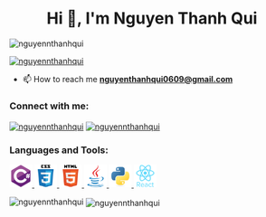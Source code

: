 <h1 align="center">Hi 👋, I'm Nguyen Thanh Qui</h1>

<p align="left"> <img src="https://komarev.com/ghpvc/?username=nguyennthanhqui&label=Profile%20views&color=0e75b6&style=flat" alt="nguyennthanhqui" /> </p>

<p align="left"> <a href="https://github.com/ryo-ma/github-profile-trophy"><img src="https://github-profile-trophy.vercel.app/?username=nguyennthanhqui" alt="nguyennthanhqui" /></a> </p>

- 📫 How to reach me **nguyenthanhqui0609@gmail.com**

<h3 align="left">Connect with me:</h3>
<p align="left">
<a href="https://fb.com/nguyennthanhqui" target="blank"><img align="center" src="https://raw.githubusercontent.com/rahuldkjain/github-profile-readme-generator/master/src/images/icons/Social/facebook.svg" alt="nguyennthanhqui" height="30" width="40" /></a>
<a href="https://instagram.com/nguyennthanhqui" target="blank"><img align="center" src="https://raw.githubusercontent.com/rahuldkjain/github-profile-readme-generator/master/src/images/icons/Social/instagram.svg" alt="nguyennthanhqui" height="30" width="40" /></a>
</p>

<h3 align="left">Languages and Tools:</h3>
<p align="left"> <a href="https://www.w3schools.com/cs/" target="_blank" rel="noreferrer"> <img src="https://raw.githubusercontent.com/devicons/devicon/master/icons/csharp/csharp-original.svg" alt="csharp" width="40" height="40"/> </a> <a href="https://www.w3schools.com/css/" target="_blank" rel="noreferrer"> <img src="https://raw.githubusercontent.com/devicons/devicon/master/icons/css3/css3-original-wordmark.svg" alt="css3" width="40" height="40"/> </a> <a href="https://www.w3.org/html/" target="_blank" rel="noreferrer"> <img src="https://raw.githubusercontent.com/devicons/devicon/master/icons/html5/html5-original-wordmark.svg" alt="html5" width="40" height="40"/> </a> <a href="https://www.java.com" target="_blank" rel="noreferrer"> <img src="https://raw.githubusercontent.com/devicons/devicon/master/icons/java/java-original.svg" alt="java" width="40" height="40"/> </a> <a href="https://www.python.org" target="_blank" rel="noreferrer"> <img src="https://raw.githubusercontent.com/devicons/devicon/master/icons/python/python-original.svg" alt="python" width="40" height="40"/> </a> <a href="https://reactjs.org/" target="_blank" rel="noreferrer"> <img src="https://raw.githubusercontent.com/devicons/devicon/master/icons/react/react-original-wordmark.svg" alt="react" width="40" height="40"/> </a> </p>

<p><img align="left" src="https://github-readme-stats.vercel.app/api/top-langs?username=nguyennthanhqui&show_icons=true&locale=en&layout=compact" alt="nguyennthanhqui" /></p>

<p>&nbsp;<img align="center" src="https://github-readme-stats.vercel.app/api?username=nguyennthanhqui&show_icons=true&locale=en" alt="nguyennthanhqui" /></p>
